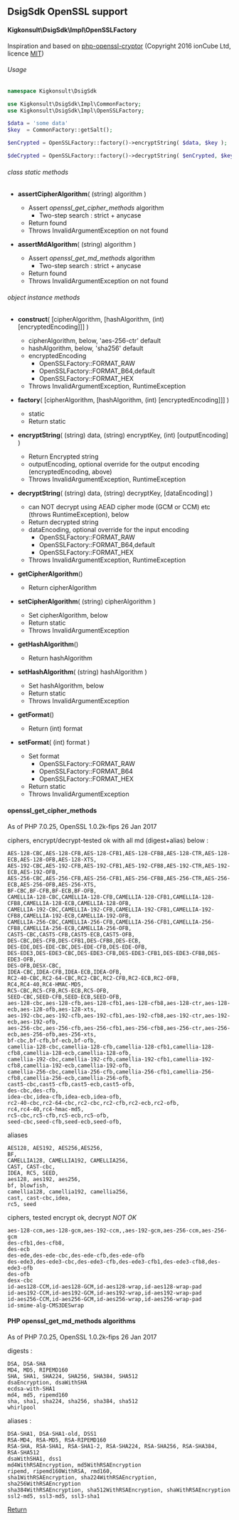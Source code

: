 ## DsigSdk OpenSSL support

#### Kigkonsult\DsigSdk\Impl\OpenSSLFactory 

Inspiration and based on 
[php-openssl-cryptor](https://github.com/ioncube/php-openssl-cryptor) (Copyright 2016 ionCube Ltd, licence [MIT](https://opensource.org/licenses/MIT))

###### Usage

```php
namespace Kigkonsult\DsigSdk

use Kigkonsult\DsigSdk\Impl\CommonFactory;
use Kigkonsult\DsigSdk\Impl\OpenSSLFactory;

$data = 'some data'
$key  = CommonFactory::getSalt();

$enCrypted = OpenSSLFactory::factory()->encryptString( $data, $key );

$deCrypted = OpenSSLFactory::factory()->decryptString( $enCrypted, $key );

```
###### class static methods

* __assertCipherAlgorithm__( (string) algorithm )
  * Assert *openssl_get_cipher_methods* algorithm
    * Two-step search : strict + anycase
  * Return found
  * Throws InvalidArgumentException on not found 

* __assertMdAlgorithm__( (string) algorithm )
  * Assert *openssl_get_md_methods* algorithm
    * Two-step search : strict + anycase
  * Return found
  * Throws InvalidArgumentException on not found 

###### object instance methods

* __construct__( \[cipherAlgorithm, \[hashAlgorithm, (int) \[encryptedEncoding\]]] )
  * cipherAlgorithm, below, 'aes-256-ctr' default
  * hashAlgorithm, below, 'sha256' default
  * encryptedEncoding
    * OpenSSLFactory::FORMAT_RAW
    * OpenSSLFactory::FORMAT_B64,default
    * OpenSSLFactory::FORMAT_HEX
  * Throws InvalidArgumentException, RuntimeException

* __factory__( \[cipherAlgorithm, \[hashAlgorithm, (int) \[encryptedEncoding\]]] )
  * static
  * Return static

* __encryptString__( (string) data, (string) encryptKey, (int) \[outputEncoding\] )
  * Return Encrypted string
  * outputEncoding, optional override for the output encoding (encryptedEncoding, above)
  * Throws InvalidArgumentException, RuntimeException

* __decryptString__( (string) data, (string) decryptKey, \[dataEncoding\] )
  * can NOT decrypt using AEAD cipher mode (GCM or CCM) etc (throws RuntimeException), below
  * Return decrypted string
  * dataEncoding, optional override for the input encoding
    * OpenSSLFactory::FORMAT_RAW
    * OpenSSLFactory::FORMAT_B64,default
    * OpenSSLFactory::FORMAT_HEX
  * Throws InvalidArgumentException, RuntimeException

* __getCipherAlgorithm__()
  * Return cipherAlgorithm
  
* __setCipherAlgorithm__( (string) cipherAlgorithm )    
  * Set cipherAlgorithm, below
  * Return static
  * Throws InvalidArgumentException

* __getHashAlgorithm__()
  * Return hashAlgorithm
  
* __setHashAlgorithm__( (string) hashAlgorithm )  
  * Set hashAlgorithm, below
  * Return static
  * Throws InvalidArgumentException
  
* __getFormat__()  
  * Return (int) format

* __setFormat__( (int) format )
  * Set format
    * OpenSSLFactory::FORMAT_RAW
    * OpenSSLFactory::FORMAT_B64
    * OpenSSLFactory::FORMAT_HEX
  * Return static
  * Throws InvalidArgumentException


#### openssl_get_cipher_methods

As of PHP 7.0.25, OpenSSL 1.0.2k-fips  26 Jan 2017

ciphers, encrypt/decrypt-tested ok with all md (digest+alias) below :
```
AES-128-CBC,AES-128-CFB,AES-128-CFB1,AES-128-CFB8,AES-128-CTR,AES-128-ECB,AES-128-OFB,AES-128-XTS,
AES-192-CBC,AES-192-CFB,AES-192-CFB1,AES-192-CFB8,AES-192-CTR,AES-192-ECB,AES-192-OFB,
AES-256-CBC,AES-256-CFB,AES-256-CFB1,AES-256-CFB8,AES-256-CTR,AES-256-ECB,AES-256-OFB,AES-256-XTS,
BF-CBC,BF-CFB,BF-ECB,BF-OFB,
CAMELLIA-128-CBC,CAMELLIA-128-CFB,CAMELLIA-128-CFB1,CAMELLIA-128-CFB8,CAMELLIA-128-ECB,CAMELLIA-128-OFB,
CAMELLIA-192-CBC,CAMELLIA-192-CFB,CAMELLIA-192-CFB1,CAMELLIA-192-CFB8,CAMELLIA-192-ECB,CAMELLIA-192-OFB,
CAMELLIA-256-CBC,CAMELLIA-256-CFB,CAMELLIA-256-CFB1,CAMELLIA-256-CFB8,CAMELLIA-256-ECB,CAMELLIA-256-OFB,
CAST5-CBC,CAST5-CFB,CAST5-ECB,CAST5-OFB,
DES-CBC,DES-CFB,DES-CFB1,DES-CFB8,DES-ECB,
DES-EDE,DES-EDE-CBC,DES-EDE-CFB,DES-EDE-OFB,
DES-EDE3,DES-EDE3-CBC,DES-EDE3-CFB,DES-EDE3-CFB1,DES-EDE3-CFB8,DES-EDE3-OFB,
DES-OFB,DESX-CBC,
IDEA-CBC,IDEA-CFB,IDEA-ECB,IDEA-OFB,
RC2-40-CBC,RC2-64-CBC,RC2-CBC,RC2-CFB,RC2-ECB,RC2-OFB,
RC4,RC4-40,RC4-HMAC-MD5,
RC5-CBC,RC5-CFB,RC5-ECB,RC5-OFB,
SEED-CBC,SEED-CFB,SEED-ECB,SEED-OFB,
aes-128-cbc,aes-128-cfb,aes-128-cfb1,aes-128-cfb8,aes-128-ctr,aes-128-ecb,aes-128-ofb,aes-128-xts,
aes-192-cbc,aes-192-cfb,aes-192-cfb1,aes-192-cfb8,aes-192-ctr,aes-192-ecb,aes-192-ofb,
aes-256-cbc,aes-256-cfb,aes-256-cfb1,aes-256-cfb8,aes-256-ctr,aes-256-ecb,aes-256-ofb,aes-256-xts,
bf-cbc,bf-cfb,bf-ecb,bf-ofb,
camellia-128-cbc,camellia-128-cfb,camellia-128-cfb1,camellia-128-cfb8,camellia-128-ecb,camellia-128-ofb,
camellia-192-cbc,camellia-192-cfb,camellia-192-cfb1,camellia-192-cfb8,camellia-192-ecb,camellia-192-ofb,
camellia-256-cbc,camellia-256-cfb,camellia-256-cfb1,camellia-256-cfb8,camellia-256-ecb,camellia-256-ofb,
cast5-cbc,cast5-cfb,cast5-ecb,cast5-ofb,
des-cbc,des-cfb,
idea-cbc,idea-cfb,idea-ecb,idea-ofb,
rc2-40-cbc,rc2-64-cbc,rc2-cbc,rc2-cfb,rc2-ecb,rc2-ofb,
rc4,rc4-40,rc4-hmac-md5,
rc5-cbc,rc5-cfb,rc5-ecb,rc5-ofb,
seed-cbc,seed-cfb,seed-ecb,seed-ofb,
```
aliases
```
AES128, AES192, AES256,AES256,
BF, 
CAMELLIA128, CAMELLIA192, CAMELLIA256,
CAST, CAST-cbc,
IDEA, RC5, SEED,
aes128, aes192, aes256,
bf, blowfish,
camellia128, camellia192, camellia256,
cast, cast-cbc,idea,
rc5, seed 
```

ciphers, tested encrypt ok, decrypt *NOT OK*
```
aes-128-ccm,aes-128-gcm,aes-192-ccm,,aes-192-gcm,aes-256-ccm,aes-256-gcm
des-cfb1,des-cfb8,
des-ecb
des-ede,des-ede-cbc,des-ede-cfb,des-ede-ofb
des-ede3,des-ede3-cbc,des-ede3-cfb,des-ede3-cfb1,des-ede3-cfb8,des-ede3-ofb
des-ofb
desx-cbc
id-aes128-CCM,id-aes128-GCM,id-aes128-wrap,id-aes128-wrap-pad
id-aes192-CCM,id-aes192-GCM,id-aes192-wrap,id-aes192-wrap-pad
id-aes256-CCM,id-aes256-GCM,id-aes256-wrap,id-aes256-wrap-pad
id-smime-alg-CMS3DESwrap
```

#### PHP openssl_get_md_methods algorithms

As of PHP 7.0.25, OpenSSL 1.0.2k-fips  26 Jan 2017

digests : 
```
DSA, DSA-SHA
MD4, MD5, RIPEMD160
SHA, SHA1, SHA224, SHA256, SHA384, SHA512
dsaEncryption, dsaWithSHA
ecdsa-with-SHA1
md4, md5, ripemd160
sha, sha1, sha224, sha256, sha384, sha512
whirlpool
```
aliases : 
```
DSA-SHA1, DSA-SHA1-old, DSS1 
RSA-MD4, RSA-MD5, RSA-RIPEMD160 
RSA-SHA, RSA-SHA1, RSA-SHA1-2, RSA-SHA224, RSA-SHA256, RSA-SHA384, RSA-SHA512 
dsaWithSHA1, dss1 
md4WithRSAEncryption, md5WithRSAEncryption 
ripemd, ripemd160WithRSA, rmd160, 
sha1WithRSAEncryption, sha224WithRSAEncryption, sha256WithRSAEncryption 
sha384WithRSAEncryption, sha512WithRSAEncryption, shaWithRSAEncryption 
ssl2-md5, ssl3-md5, ssl3-sha1 
```


[Return](../../README.md)

